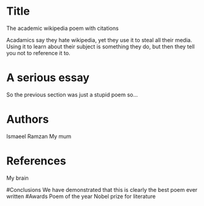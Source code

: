 # Title 

The academic wikipedia poem with citations

Acadamics say they hate wikipedia, 
yet they use it to steal all their media.
Using it to learn about their subject is something they do,
but then they tell you not to reference it to.

# A serious essay

So the previous section was just a stupid poem so... 
# Authors

Ismaeel Ramzan
My mum

# References

My brain

#Conclusions
We have demonstrated that this is clearly the best poem ever written 
#Awards
Poem of the year
Nobel prize for literature